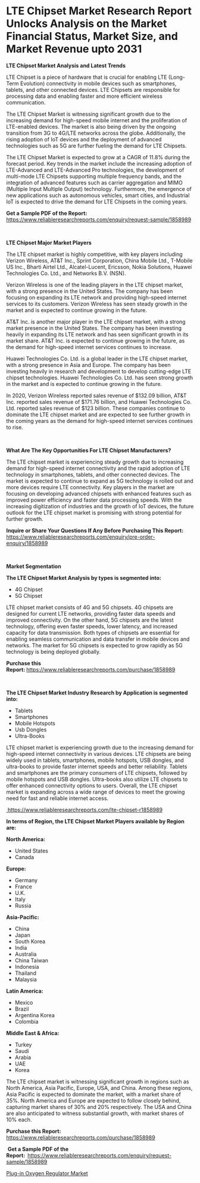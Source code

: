 <p><h1>LTE Chipset Market Research Report Unlocks Analysis on the Market Financial Status, Market Size, and Market Revenue upto 2031</h1></p><p><strong>LTE Chipset Market Analysis and Latest Trends</strong></p>
<p><p>LTE Chipset is a piece of hardware that is crucial for enabling LTE (Long-Term Evolution) connectivity in mobile devices such as smartphones, tablets, and other connected devices. LTE Chipsets are responsible for processing data and enabling faster and more efficient wireless communication.</p><p>The LTE Chipset Market is witnessing significant growth due to the increasing demand for high-speed mobile internet and the proliferation of LTE-enabled devices. The market is also being driven by the ongoing transition from 3G to 4G/LTE networks across the globe. Additionally, the rising adoption of IoT devices and the deployment of advanced technologies such as 5G are further fueling the demand for LTE Chipsets.</p><p>The LTE Chipset Market is expected to grow at a CAGR of 11.8% during the forecast period. Key trends in the market include the increasing adoption of LTE-Advanced and LTE-Advanced Pro technologies, the development of multi-mode LTE Chipsets supporting multiple frequency bands, and the integration of advanced features such as carrier aggregation and MIMO (Multiple Input Multiple Output) technology. Furthermore, the emergence of new applications such as autonomous vehicles, smart cities, and Industrial IoT is expected to drive the demand for LTE Chipsets in the coming years.</p></p>
<p><strong>Get a Sample PDF of the Report:&nbsp;</strong> <a href="https://www.reliableresearchreports.com/enquiry/request-sample/1858989">https://www.reliableresearchreports.com/enquiry/request-sample/1858989</a></p>
<p>&nbsp;</p>
<p><strong>LTE Chipset Major Market Players</strong></p>
<p><p>The LTE chipset market is highly competitive, with key players including Verizon Wireless, AT&T Inc., Sprint Corporation, China Mobile Ltd., T-Mobile US Inc., Bharti Airtel Ltd., Alcatel-Lucent, Ericsson, Nokia Solutions, Huawei Technologies Co. Ltd., and Networks B.V. (NSN).</p><p>Verizon Wireless is one of the leading players in the LTE chipset market, with a strong presence in the United States. The company has been focusing on expanding its LTE network and providing high-speed internet services to its customers. Verizon Wireless has seen steady growth in the market and is expected to continue growing in the future.</p><p>AT&T Inc. is another major player in the LTE chipset market, with a strong market presence in the United States. The company has been investing heavily in expanding its LTE network and has seen significant growth in its market share. AT&T Inc. is expected to continue growing in the future, as the demand for high-speed internet services continues to increase.</p><p>Huawei Technologies Co. Ltd. is a global leader in the LTE chipset market, with a strong presence in Asia and Europe. The company has been investing heavily in research and development to develop cutting-edge LTE chipset technologies. Huawei Technologies Co. Ltd. has seen strong growth in the market and is expected to continue growing in the future.</p><p>In 2020, Verizon Wireless reported sales revenue of $132.09 billion, AT&T Inc. reported sales revenue of $171.76 billion, and Huawei Technologies Co. Ltd. reported sales revenue of $123 billion. These companies continue to dominate the LTE chipset market and are expected to see further growth in the coming years as the demand for high-speed internet services continues to rise.</p></p>
<p>&nbsp;</p>
<p><strong>What Are The Key Opportunities For LTE Chipset Manufacturers?</strong></p>
<p><p>The LTE chipset market is experiencing steady growth due to increasing demand for high-speed internet connectivity and the rapid adoption of LTE technology in smartphones, tablets, and other connected devices. The market is expected to continue to expand as 5G technology is rolled out and more devices require LTE connectivity. Key players in the market are focusing on developing advanced chipsets with enhanced features such as improved power efficiency and faster data processing speeds. With the increasing digitization of industries and the growth of IoT devices, the future outlook for the LTE chipset market is promising with strong potential for further growth.</p></p>
<p><strong>Inquire or Share Your Questions If Any Before Purchasing This Report:</strong> <a href="https://www.reliableresearchreports.com/enquiry/pre-order-enquiry/1858989">https://www.reliableresearchreports.com/enquiry/pre-order-enquiry/1858989</a></p>
<p>&nbsp;</p>
<p><strong>Market Segmentation</strong></p>
<p><strong>The LTE Chipset Market Analysis by types is segmented into:</strong></p>
<p><ul><li>4G Chipset</li><li>5G Chipset</li></ul></p>
<p><p>LTE chipset market consists of 4G and 5G chipsets. 4G chipsets are designed for current LTE networks, providing faster data speeds and improved connectivity. On the other hand, 5G chipsets are the latest technology, offering even faster speeds, lower latency, and increased capacity for data transmission. Both types of chipsets are essential for enabling seamless communication and data transfer in mobile devices and networks. The market for 5G chipsets is expected to grow rapidly as 5G technology is being deployed globally.</p></p>
<p><strong>Purchase this Report:&nbsp;</strong><a href="https://www.reliableresearchreports.com/purchase/1858989">https://www.reliableresearchreports.com/purchase/1858989</a></p>
<p>&nbsp;</p>
<p><strong>The LTE Chipset Market Industry Research by Application is segmented into:</strong></p>
<p><ul><li>Tablets</li><li>Smartphones</li><li>Mobile Hotspots</li><li>Usb Dongles</li><li>Ultra-Books</li></ul></p>
<p><p>LTE chipset market is experiencing growth due to the increasing demand for high-speed internet connectivity in various devices. LTE chipsets are being widely used in tablets, smartphones, mobile hotspots, USB dongles, and ultra-books to provide faster internet speeds and better reliability. Tablets and smartphones are the primary consumers of LTE chipsets, followed by mobile hotspots and USB dongles. Ultra-books also utilize LTE chipsets to offer enhanced connectivity options to users. Overall, the LTE chipset market is expanding across a wide range of devices to meet the growing need for fast and reliable internet access.</p></p>
<p><a href="https://www.reliableresearchreports.com/lte-chipset-r1858989">&nbsp;https://www.reliableresearchreports.com/lte-chipset-r1858989</a></p>
<p><strong>In terms of Region, the LTE Chipset Market Players available by Region are:</strong></p>
<p>
    <p> <strong> North America: </strong>
        <ul>
            <li>United States</li>
            <li>Canada</li>
        </ul>
        </p> 
    <p> <strong> Europe: </strong>
        <ul>
            <li>Germany</li>
            <li>France</li>
            <li>U.K.</li>
            <li>Italy</li>
            <li>Russia</li>
        </ul>
        </p> 
    <p> <strong> Asia-Pacific: </strong>
        <ul>
            <li>China</li>
            <li>Japan</li>
            <li>South Korea</li>
            <li>India</li>
            <li>Australia</li>
            <li>China Taiwan</li>
            <li>Indonesia</li>
            <li>Thailand</li>
            <li>Malaysia</li>
        </ul>
        </p> 
    <p> <strong> Latin America: </strong>
        <ul>
            <li>Mexico</li>
            <li>Brazil</li>
            <li>Argentina Korea</li>
            <li>Colombia</li>
        </ul>
        </p> 
    <p> <strong> Middle East & Africa: </strong>
        <ul>
            <li>Turkey</li>
            <li>Saudi</li>
            <li>Arabia</li>
            <li>UAE</li>
            <li>Korea</li>
        </ul>
    </p>
    </p>
<p><p>The LTE chipset market is witnessing significant growth in regions such as North America, Asia Pacific, Europe, USA, and China. Among these regions, Asia Pacific is expected to dominate the market, with a market share of 35%. North America and Europe are expected to follow closely behind, capturing market shares of 30% and 20% respectively. The USA and China are also anticipated to witness substantial growth, with market shares of 10% each.</p></p>
<p><strong>Purchase this Report: </strong><a href="https://www.reliableresearchreports.com/purchase/1858989">https://www.reliableresearchreports.com/purchase/1858989</a></p>
<p>&nbsp;<strong>Get a Sample PDF of the Report:&nbsp;&nbsp;</strong><a href="https://www.reliableresearchreports.com/enquiry/request-sample/1858989">https://www.reliableresearchreports.com/enquiry/request-sample/1858989</a></p>
<p><strong></strong></p>
<p><p><a href="https://view.publitas.com/reportprime-1/plug-in-oxygen-regulator-market-industry-trends-and-forecast-for-period-from-2024-to-2031/">Plug-in Oxygen Regulator Market</a></p></p>